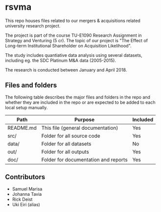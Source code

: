 # rsvma

This repo houses files related to our mergers & acquisitions related university
research project.

The project is part of the course TU-E1090 Research Assignment in Strategy and
Venturing (5 cr). The topic of our project is "The Effect of Long-term
Institutional Shareholder on Acquisition Likelihood".

The study includes quantiative data analysis using several datasets, including
eg. the SDC Platinum M&A data (2005-2015).

The research is conducted between January and April 2018.

## Files and folders

The following table describes the major files and folders in the repo and
whether they are included in the repo or are expected to be added to each local
setup manually.

| Path                   | Purpose                                     | Included  |
| ---------------------- | ------------------------------------------- | --------- |
| README.md              | This file (general documentation)           | Yes       |
| src/                   | Folder for all source code                  | Yes       |
| data/                  | Folder for all datasets                     | No        |
| out/                   | Folder for all outputs                      | Yes       |
| doc/                   | Folder for documentation and reports        | Yes       |

## Contributors

* Samuel Marisa
* Johanna Tavia
* Rick Deist
* Uki Eiri (alias)
